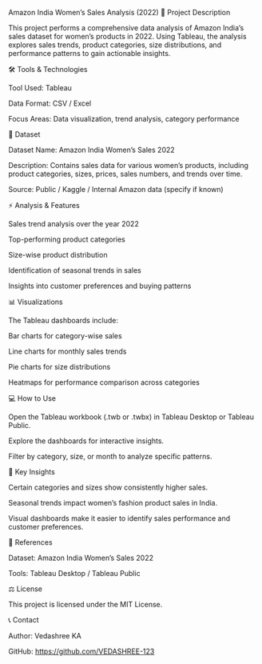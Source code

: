 Amazon India Women’s Sales Analysis (2022)
📄 Project Description

This project performs a comprehensive data analysis of Amazon India’s sales dataset for women’s products in 2022. Using Tableau, the analysis explores sales trends, product categories, size distributions, and performance patterns to gain actionable insights.

🛠️ Tools & Technologies

Tool Used: Tableau

Data Format: CSV / Excel

Focus Areas: Data visualization, trend analysis, category performance

📂 Dataset

Dataset Name: Amazon India Women’s Sales 2022

Description: Contains sales data for various women’s products, including product categories, sizes, prices, sales numbers, and trends over time.

Source: Public / Kaggle / Internal Amazon data (specify if known)

⚡ Analysis & Features

Sales trend analysis over the year 2022

Top-performing product categories

Size-wise product distribution

Identification of seasonal trends in sales

Insights into customer preferences and buying patterns

📊 Visualizations

The Tableau dashboards include:

Bar charts for category-wise sales

Line charts for monthly sales trends

Pie charts for size distributions

Heatmaps for performance comparison across categories

💻 How to Use

Open the Tableau workbook (.twb or .twbx) in Tableau Desktop or Tableau Public.

Explore the dashboards for interactive insights.

Filter by category, size, or month to analyze specific patterns.

🚀 Key Insights

Certain categories and sizes show consistently higher sales.

Seasonal trends impact women’s fashion product sales in India.

Visual dashboards make it easier to identify sales performance and customer preferences.

📖 References

Dataset: Amazon India Women’s Sales 2022

Tools: Tableau Desktop / Tableau Public

⚖️ License

This project is licensed under the MIT License.

📞 Contact

Author: Vedashree KA

GitHub: https://github.com/VEDASHREE-123
